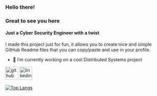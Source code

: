 <!--
**Andrelleite/Andrelleite** is a ✨ _special_ ✨ repository because its `README.md` (this file) appears on your GitHub profile.

Here are some ideas to get you started:

- 🔭 I’m currently working on ...
- 🌱 I’m currently learning ...
- 👯 I’m looking to collaborate on ...
- 🤔 I’m looking for help with ...
- 💬 Ask me about ...
- 📫 How to reach me: ...
- 😄 Pronouns: ...
- ⚡ Fun fact: ...
-->
### Hello there! 
### Great to see you here 
#### Just a Cyber Security Engineer with a twist
I made this project just for fun, it allows you to create nice and simple GitHub Readme files that you can copy/paste and use in your profile.

- 🔭 I’m currently working on a cool Distributed Systems project 


[<img src='https://cdn.jim-nielsen.com/macos/128/github-desktop-2021-05-20.png' alt='github' height='40'>](https://github.com/andrelleite)  [<img src='https://commons.wikimedia.org/wiki/File:LinkedIn_icon.svg' alt='linkedin' height='40'>](https://www.linkedin.com/in/andré-loras-leite-54b721210/)  

[![Top Langs](https://github-readme-stats.vercel.app/api/top-langs/?username=andrelleite)](https://github.com/anuraghazra/github-readme-stats)

